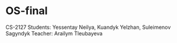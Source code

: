 # OS-final
CS-2127
Students: Yessentay Neilya, Kuandyk Yelzhan, Suleimenov Sagyndyk
Teacher: Arailym Tleubayeva
